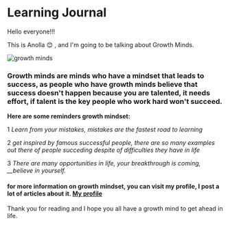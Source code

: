 # Learning Journal

Hello everyone!!!

This is Anolla :blush: , and I'm going to be talking about Growth Minds.

![growth minds](https://www.jpinternational.co.in/wp-content/uploads/2019/02/sp-mindset-482x335.jpg) 

### Growth minds are minds who have a mindset that leads to success, as people who have growth minds believe that success doesn't happen because you are talented, it needs effort, if talent is the key people who work hard won't succeed.

**Here are some reminders  growth mindset:**

1 *Learn from your mistakes, mistakes are the fastest road to learning*

2 *get inspired by famous successful people, there are so  many examples out there of people succeding despite of difficulties they have in life*

3 *There are many opportunities in life, your breakthrough is coming, __believe in yourself.*

#### for more information on growth mindset, you can visit my profile, I post a lot of articles about it. [My profile](https://github.com/Anolla)

Thank you for reading and I hope you all have a growth mind to get ahead in life.





